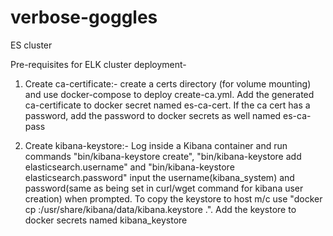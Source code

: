 # verbose-goggles
ES cluster

Pre-requisites for ELK cluster deployment-

1) Create ca-certificate:- create a certs directory (for volume mounting) and use docker-compose to deploy create-ca.yml. Add the generated ca-certificate to docker secret named es-ca-cert. If the ca cert has a password, add the password to docker secrets as well named es-ca-pass

2) Create kibana-keystore:- Log inside a Kibana container and run commands "bin/kibana-keystore create", "bin/kibana-keystore add elasticsearch.username" and "bin/kibana-keystore elasticsearch.password" input the username(kibana_system) and password(same as being set in curl/wget command for kibana user creation) when prompted. To copy the keystore to host m/c use "docker cp <containerID>:/usr/share/kibana/data/kibana.keystore .". Add the keystore to docker secrets named kibana_keystore
